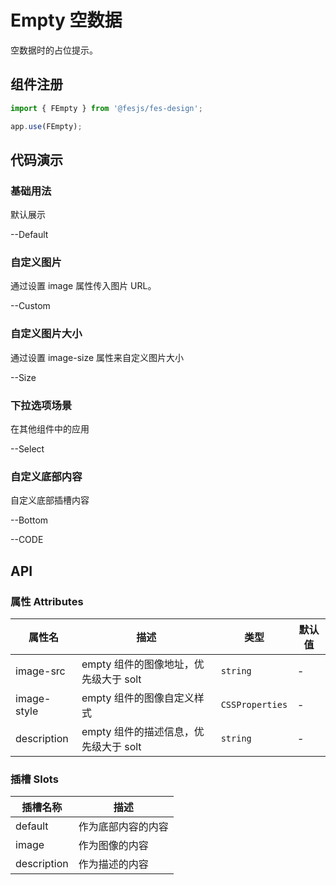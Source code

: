 # Empty 空数据

空数据时的占位提示。

## 组件注册

```js
import { FEmpty } from '@fesjs/fes-design';

app.use(FEmpty);
```

## 代码演示

### 基础用法

默认展示

--Default

### 自定义图片

通过设置 image 属性传入图片 URL。

--Custom

### 自定义图片大小

通过设置 image-size 属性来自定义图片大小

--Size

### 下拉选项场景

在其他组件中的应用

--Select

### 自定义底部内容

自定义底部插槽内容

--Bottom

--CODE


## API

### 属性 Attributes

| 属性名       | 描述                                | 类型      | 默认值     |
| ----------- | ---------------------------------- | --------- | --------- |
| image-src   | empty 组件的图像地址，优先级大于 solt  | `string`  |  -        |
| image-style | empty 组件的图像自定义样式            | `CSSProperties` | -   |
| description | empty 组件的描述信息，优先级大于 solt  | `string`  |  -        |

### 插槽  Slots

| 插槽名称     | 描述                       |
| ----------- | ------------------------- |
| default     | 作为底部内容的内容           |
| image       | 作为图像的内容              |
| description | 作为描述的内容              |
